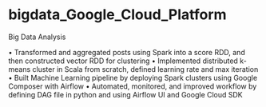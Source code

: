 # bigdata_Google_Cloud_Platform

Big Data Analysis	

•	Transformed and aggregated posts using Spark into a score RDD, and then constructed vector RDD for clustering
•	Implemented distributed k-means cluster in Scala from scratch, defined learning rate and max iteration
•	Built Machine Learning pipeline by deploying Spark clusters using Google Composer with Airflow
•	Automated, monitored, and improved workflow by defining DAG file in python and using Airflow UI and Google Cloud SDK
